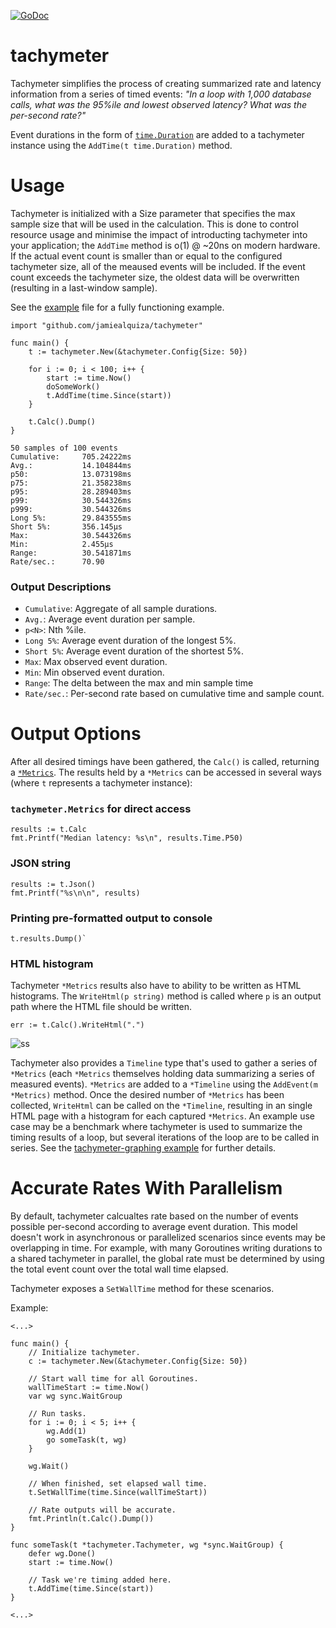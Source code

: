[![GoDoc](https://godoc.org/github.com/jamiealquiza/tachymeter?status.svg)](https://godoc.org/github.com/jamiealquiza/tachymeter)

# tachymeter

Tachymeter simplifies the process of creating summarized rate and latency information from a series of timed events: _"In a loop with 1,000 database calls, what was the 95%ile and lowest observed latency? What was the per-second rate?"_

Event durations in the form of [`time.Duration`](https://golang.org/pkg/time/#Duration) are added to a tachymeter instance using the `AddTime(t time.Duration)` method.

# Usage

Tachymeter is initialized with a Size parameter that specifies the max sample size that will be used in the calculation. This is done to control resource usage and minimise the impact of introducting tachymeter into your application; the `AddTime` method is o(1) @ ~20ns on modern hardware. If the actual event count is smaller than or equal to the configured tachymeter size, all of the meaused events will be included. If the event count exceeds the tachymeter size, the oldest data will be overwritten (resulting in a last-window sample).

See the [example](https://github.com/jamiealquiza/tachymeter/tree/master/example) file for a fully functioning example.

```golang
import "github.com/jamiealquiza/tachymeter"

func main() {
    t := tachymeter.New(&tachymeter.Config{Size: 50})

    for i := 0; i < 100; i++ {
        start := time.Now()
        doSomeWork()
        t.AddTime(time.Since(start))
    }

    t.Calc().Dump()
}
```

```
50 samples of 100 events
Cumulative:     705.24222ms
Avg.:           14.104844ms
p50:            13.073198ms
p75:            21.358238ms
p95:            28.289403ms
p99:            30.544326ms
p999:           30.544326ms
Long 5%:        29.843555ms
Short 5%:       356.145µs
Max:            30.544326ms
Min:            2.455µs
Range:          30.541871ms
Rate/sec.:      70.90
```

### Output Descriptions

- `Cumulative`: Aggregate of all sample durations.
- `Avg.`: Average event duration per sample.
- `p<N>`: Nth %ile.
- `Long 5%`: Average event duration of the longest 5%.
- `Short 5%`: Average event duration of the shortest 5%.
- `Max`: Max observed event duration.
- `Min`: Min observed event duration.
- `Range`: The delta between the max and min sample time
- `Rate/sec.`: Per-second rate based on cumulative time and sample count.

# Output Options

After all desired timings have been gathered, the `Calc()` is called, returning a [`*Metrics`](https://godoc.org/github.com/jamiealquiza/tachymeter#Metrics). The results held by a `*Metrics` can be accessed in several ways (where `t` represents a tachymeter instance):

### `tachymeter.Metrics` for direct access
```golang
results := t.Calc
fmt.Printf("Median latency: %s\n", results.Time.P50)
```

### JSON string
 ```golang
results := t.Json()
fmt.Printf("%s\n\n", results)
```
### Printing pre-formatted output to console
 ```golang
 t.results.Dump()`
 ```

### HTML histogram
 Tachymeter `*Metrics` results also have to ability to be written as HTML histograms. The `WriteHtml(p string)` method is called where `p` is an output path where the HTML file should be written.

 ```golang
 err := t.Calc().WriteHtml(".")
 ```
 
 ![ss](https://cloud.githubusercontent.com/assets/4108044/25824005/0d340d1c-33fb-11e7-84de-d1fcd8dc349f.png)

Tachymeter also provides a `Timeline` type that's used to gather a series of `*Metrics` (each `*Metrics` themselves holding data summarizing a series of measured events). `*Metrics` are added to a `*Timeline` using the `AddEvent(m *Metrics)` method. Once the desired number of `*Metrics` has been collected, `WriteHtml` can be called on the `*Timeline`, resulting in an single HTML page with a histogram for each captured `*Metrics`. An example use case may be a benchmark where tachymeter is used to summarize the timing results of a loop, but several iterations of the loop are to be called in series. See the [tachymeter-graphing example](https://github.com/jamiealquiza/tachymeter/master/graphs/example/tachymeter-graphing) for further details.

# Accurate Rates With Parallelism

By default, tachymeter calcualtes rate based on the number of events possible per-second according to average event duration. This model doesn't work in asynchronous or parallelized scenarios since events may be overlapping in time. For example, with many Goroutines writing durations to a shared tachymeter in parallel, the global rate must be determined by using the total event count over the total wall time elapsed.

Tachymeter exposes a `SetWallTime` method for these scenarios.

Example:

```golang
<...>

func main() {
    // Initialize tachymeter.
    c := tachymeter.New(&tachymeter.Config{Size: 50})

    // Start wall time for all Goroutines.
    wallTimeStart := time.Now()
    var wg sync.WaitGroup
    
    // Run tasks.
    for i := 0; i < 5; i++ {
        wg.Add(1)
        go someTask(t, wg)
    }
    
    wg.Wait()

    // When finished, set elapsed wall time.
    t.SetWallTime(time.Since(wallTimeStart))
    
    // Rate outputs will be accurate.
    fmt.Println(t.Calc().Dump())
}

func someTask(t *tachymeter.Tachymeter, wg *sync.WaitGroup) {
    defer wg.Done()
    start := time.Now()

    // Task we're timing added here.
    t.AddTime(time.Since(start))
}

<...>
```
